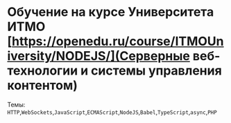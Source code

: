 # Обучение на курсе Университета ИТМО [https://openedu.ru/course/ITMOUniversity/NODEJS/](Серверные веб-технологии и системы управления контентом)

Темы: `HTTP`,`WebSockets`,`JavaScript`,`ECMAScript`,`NodeJS`,`Babel`,`TypeScript`,`async`,`PHP`
